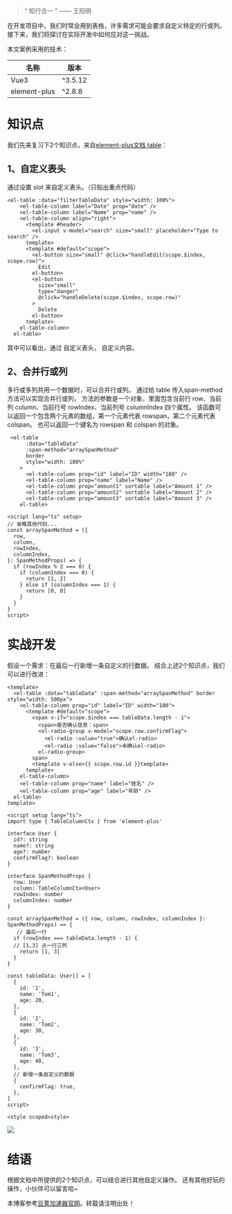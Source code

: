 

> “ 知行合一 ” —— 王阳明


在开发项目中，我们时常会用到表格，许多需求可能会要求自定义特定的行或列。
接下来，我们将探讨在实际开发中如何应对这一挑战。


本文案例采用的技术：




| 名称 | 版本 |
| --- | --- |
| Vue3 | ^3\.5\.12 |
| element\-plus | ^2\.8\.8 |


# 知识点


我们先来复习下2个知识点，来自[element\-plus文档 table](https://github.com)：


## 1、自定义表头


通过设置 slot 来自定义表头。（只贴出重点代码）



```
<el-table :data="filterTableData" style="width: 100%">
    <el-table-column label="Date" prop="date" />
    <el-table-column label="Name" prop="name" />
    <el-table-column align="right">
      <template #header>
        <el-input v-model="search" size="small" placeholder="Type to search" />
      template>
      <template #default="scope">
        <el-button size="small" @click="handleEdit(scope.$index, scope.row)">
          Edit
        el-button>
        <el-button
          size="small"
          type="danger"
          @click="handleDelete(scope.$index, scope.row)"
        >
          Delete
        el-button>
      template>
    el-table-column>
  el-table>

```

其中可以看出，通过  自定义表头， 自定义内容。


## 2、合并行或列


多行或多列共用一个数据时，可以合并行或列。
通过给 table 传入span\-method方法可以实现合并行或列， 方法的参数是一个对象，里面包含当前行 row、当前列 column、当前行号 rowIndex、当前列号 columnIndex 四个属性。 该函数可以返回一个包含两个元素的数组，第一个元素代表 rowspan，第二个元素代表 colspan。 也可以返回一个键名为 rowspan 和 colspan 的对象。



```
 <el-table
      :data="tableData"
      :span-method="arraySpanMethod"
      border
      style="width: 100%"
    >
      <el-table-column prop="id" label="ID" width="180" />
      <el-table-column prop="name" label="Name" />
      <el-table-column prop="amount1" sortable label="Amount 1" />
      <el-table-column prop="amount2" sortable label="Amount 2" />
      <el-table-column prop="amount3" sortable label="Amount 3" />
    el-table>

<script lang="ts" setup>
// 省略其他代码...
const arraySpanMethod = ({
  row,
  column,
  rowIndex,
  columnIndex,
}: SpanMethodProps) => {
  if (rowIndex % 2 === 0) {
    if (columnIndex === 0) {
      return [1, 2]
    } else if (columnIndex === 1) {
      return [0, 0]
    }
  }
}
script>

```

# 实战开发


假设一个需求：在最后一行新增一条自定义的行数据。
结合上述2个知识点，我们可以进行改进：



```
<template>
  <el-table :data="tableData" :span-method="arraySpanMethod" border style="width: 500px">
    <el-table-column prop="id" label="ID" width="100">
      <template #default="scope">
        <span v-if="scope.$index === tableData.length - 1">
          <span>是否确认信息：span>
          <el-radio-group v-model="scope.row.confirmFlag">
            <el-radio :value="true">确认el-radio>
            <el-radio :value="false">未确认el-radio>
          el-radio-group>
        span>
        <template v-else>{{ scope.row.id }}template>
      template>
    el-table-column>
    <el-table-column prop="name" label="姓名" />
    <el-table-column prop="age" label="年龄" />
  el-table>
template>

<script setup lang="ts">
import type { TableColumnCtx } from 'element-plus'

interface User {
  id?: string
  name?: string
  age?: number
  confirmFlag?: boolean
}

interface SpanMethodProps {
  row: User
  column: TableColumnCtx<User>
  rowIndex: number
  columnIndex: number
}

const arraySpanMethod = ({ row, column, rowIndex, columnIndex }: SpanMethodProps) => {
   // 最后一行
  if (rowIndex === tableData.length - 1) {
  // [1,3] 占一行三列
    return [1, 3]
  }
}

const tableData: User[] = [
  {
    id: '1',
    name: 'Tom1',
    age: 20,
  },
  {
    id: '2',
    name: 'Tom2',
    age: 30,
  },
  {
    id: '3',
    name: 'Tom3',
    age: 40,
  },
  // 新增一条自定义的数据
  {
    confirmFlag: true,
  },
]
script>

<style scoped>style>

```

![](https://img2024.cnblogs.com/blog/3564427/202412/3564427-20241201191734935-119658866.png)


# 结语


根据文档中所提供的2个知识点，可以结合进行其他自定义操作。
还有其他好玩的操作，小伙伴可以留言哈\~


 本博客参考[豆荚加速器官网](https://baitenghuo.com)。转载请注明出处！
